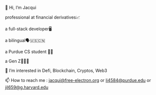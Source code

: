 👋 Hi, I’m Jacqui

professional at financial derivatives📈 

a full-stack developer🖥 

a bilingual🗣🇺🇸🇨🇳 

a Purdue CS student 🔨🚂

a Gen Z🧍🏻‍♀️

👀 I’m interested in Defi, Blockchain, Cryptos, Web3


📫 How to reach me : jacqui@free-electron.org or  li4584@purdue.edu or jil659@g.harvard.edu
